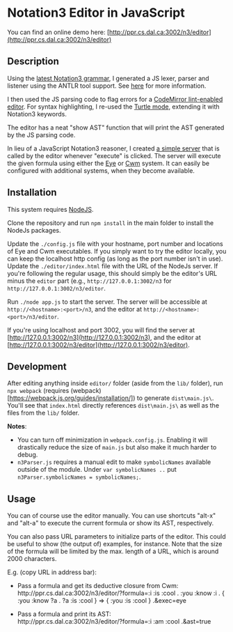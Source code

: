 # Notation3 Editor in JavaScript

You can find an online demo here: [http://ppr.cs.dal.ca:3002/n3/editor](http://ppr.cs.dal.ca:3002/n3/editor)

## Description

Using the [latest Notation3 grammar](https://github.com/w3c/N3/blob/master/grammar/README.md), 
I generated a JS lexer, parser and listener using the ANTLR tool support. 
See [here](https://github.com/w3c/N3/blob/master/grammar/README.md#creating-the-js-parser) for more information.

I then used the JS parsing code to flag errors for a [CodeMirror lint-enabled editor](https://codemirror.net/demo/lint.html). 
For syntax highlighting, I re-used the [Turtle mode](https://codemirror.net/mode/turtle/index.html),
extending it with Notation3 keywords. 

The editor has a neat "show AST" function that will print the AST generated by the JS parsing code.

In lieu of a JavaScript Notation3 reasoner, 
I created [a simple server](https://github.com/william-vw/n3-editor-js/blob/master/app.js)
that is called by the editor whenever "execute" is clicked. The server will execute the given formula using 
either the [Eye](https://github.com/josd/eye) or [Cwm](https://www.w3.org/2000/10/swap/doc/cwm.html) system. 
It can easily be configured with additional systems, when they become available.

## Installation

This system requires [NodeJS](https://nodejs.org/en/).

Clone the repository and run `npm install` in the main folder to install the NodeJs packages.

Update the `./config.js` file with your hostname, port number and locations of Eye and Cwm executables.
If you simply want to try the editor locally, you can keep the localhost http config (as long as the port number isn't in use). Update the `./editor/index.html` file with the URL of the NodeJs server. If you're following the regular usage, this should simply be the editor's URL minus the `editor` part (e.g., `http://127.0.0.1:3002/n3` for `http://127.0.0.1:3002/n3/editor`.

Run `./node app.js` to start the server. 
The server will be accessible at `http://<hostname>:<port>/n3`, and the editor at `http://<hostname>:<port>/n3/editor`. 

If you're using localhost and port 3002, you will find the server at [http://127.0.0.1:3002/n3](http://127.0.0.1:3002/n3), and the editor at [http://127.0.0.1:3002/n3/editor](http://127.0.0.1:3002/n3/editor).

## Development

After editing anything inside `editor/` folder (aside from the `lib/` folder), run `npx webpack` (requires (webpack)[https://webpack.js.org/guides/installation/]) to generate `dist\main.js\`. You'll see that `index.html` directly references `dist\main.js\` as well as the files from the `lib/` folder.

**Notes**:
- You can turn off minimization in `webpack.config.js`. Enabling it will drastically reduce the size of `main.js` but also make it much harder to debug.
- `n3Parser.js` requires a manual edit to make `symbolicNames` available outside of the module. Under `var symbolicNames ..` put `n3Parser.symbolicNames = symbolicNames;`.


## Usage

You can of course use the editor manually. You can use shortcuts "alt-x" and "alt-a" to execute the current formula or show its AST, respectively.

You can also pass URL parameters to initialize parts of the editor. This could be useful to show (the output of) examples, for instance. Note that the size of the formula will be limited by the max. length of a URL, which is around 2000 characters.

E.g. (copy URL in address bar):
- Pass a formula and get its deductive closure from Cwm:  
ht<span>tp://</span>ppr.cs.dal.ca:3002/n3/editor/?formula=:i :is :cool . :you :know :i . { :you :know ?a . ?a :is :cool } => { :you :is :cool } .&exec=eye

- Pass a formula and print its AST:  
ht<span>tp://</span>ppr.cs.dal.ca:3002/n3/editor/?formula=:i :am :cool .&ast=true
